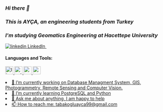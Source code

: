 ### *Hi there 👋*


### *This is AYÇA, an engineering students from Turkey* 


### *I'm studying Geomatics Engineering at Hacettepe University*

<p>
  <a href="https://www.linkedin.com/in/ay%C3%A7a-tabako%C4%9Flu-b33ab4195/" rel="nofollow noreferrer">
    <img src="https://i.stack.imgur.com/gVE0j.png" alt="linkedin"> LinkedIn
  </a> &nbsp;
  
  
<h4 align="left">Languages and Tools:</h4>
<p align="left"> <a href="https://www.linux.org/" target="_blank"> <img src="https://devicons.github.io/devicon/devicon.git/icons/linux/linux-original.svg" alt="linux" width="25" height="25"/> <a href="https://www.python.org" target="_blank"> <img src="https://devicons.github.io/devicon/devicon.git/icons/python/python-original.svg" alt="python" width="25" 
href="https://www.postgresql.org" target="_blank"> <img src="https://devicons.github.io/devicon/devicon.git/icons/postgresql/postgresql-original-wordmark.svg" alt="postgresql" width="25" > <a href="https://ch.mathworks.com/products/matlab.html" target="_blank"> <img src="https://upload.wikimedia.org/wikipedia/commons/2/21/Matlab_Logo.png" alt="matlab" width="25"                                                        


- 🔭 I’m currently working on Database Managment System, GIS, Photogrammetry, Remote Sensing and Computer Vision. 
- 🌱 I’m currently learning PostgreSQL and Python 
- 💬 Ask me about anything, I am happy to help 
- 📫 How to reach me: tabakogluayca99@gmail.com


 


